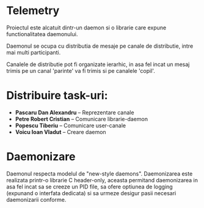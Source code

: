 # Telemetry
Proiectul este alcatuit dintr-un daemon si o librarie care expune functionalitatea daemonului.

Daemonul se ocupa cu distributia de mesaje pe canale de distributie, intre mai multi participanti.

Canalele de distributie pot fi organizate ierarhic, in asa fel incat un mesaj trimis pe un canal 'parinte' va fi trimis si pe canalele 'copil'.

# Distribuire task-uri:
* **Pascaru Dan Alexandru** – Reprezentare canale
* **Petre Robert Cristian** – Comunicare librarie-daemon
* **Popescu Tiberiu** – Comunicare user-canale
* **Voicu Ioan Vladut** – Creare daemon

# Daemonizare
Daemonul respecta modelul de "new-style daemons". Daemonizarea este realizata printr-o librarie C header-only, aceasta permitand daemonizarea in asa fel incat sa se creeze un PID file, sa ofere optiunea de logging (expunand o interfata dedicata) si sa urmeze desigur pasii necesari daemonizarii conforme.
